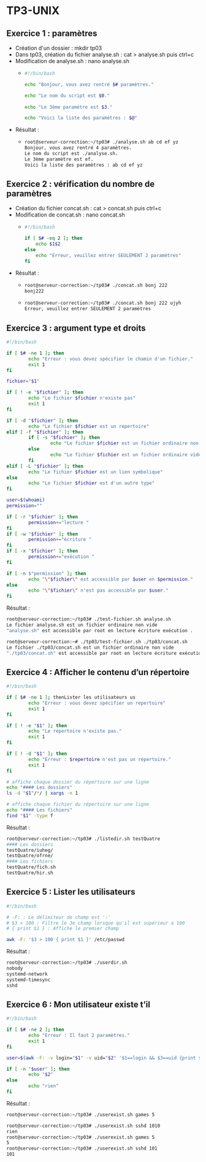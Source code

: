 # TP3-UNIX


## Exercice 1 : paramètres

- Création d'un dossier : mkdir tp03
- Dans tp03, création du fichier analyse.sh : cat > analyse.sh puis ctrl+c
- Modification de analyse.sh : nano analyse.sh
  - ```bash
    #!/bin/bash

    echo "Bonjour, vous avez rentré $# paramètres."

    echo "Le nom du script est $0."
 
    echo "Le 3ème paramètre est $3."

    echo "Voici la liste des paramètres : $@"
    ```
- Résultat :
  - ```bash
    root@serveur-correction:~/tp03# ./analyse.sh ab cd ef yz
    Bonjour, vous avez rentré 4 paramètres.
    Le nom du script est ./analyse.sh.
    Le 3ème paramètre est ef.
    Voici la liste des paramètres : ab cd ef yz
    ```
## Exercice 2 : vérification du nombre de paramètres

- Création du fichier concat.sh : cat > concat.sh puis ctrl+c
- Modification de concat.sh : nano concat.sh
  - ```bash
    #!/bin/bash

    if [ $# -eq 2 ]; then
        echo $1$2 
    else
        echo "Erreur, veuillez entrer SEULEMENT 2 paramètres" 
    fi
    ```
- Résultat :
  - ```bash
    root@serveur-correction:~/tp03# ./concat.sh bonj 222
    bonj222
    ```
  - ```bash
    root@serveur-correction:~/tp03# ./concat.sh bonj 222 ujyh
    Erreur, veuillez entrer SEULEMENT 2 paramètres
    ```

## Exercice 3 : argument type et droits

```bash
#!/bin/bash

if [ $# -ne 1 ]; then 
        echo "Erreur : vous devez spécifier le chamin d'un fichier."
        exit 1
fi

fichier="$1"

if [ ! -e "$fichier" ]; then
        echo "Le fichier $fichier n'existe pas"
        exit 1
fi

if [ -d "$fichier" ]; then
        echo "Le fichier $fichier est un repertoire"
elif [ -f "$fichier" ]; then
        if [ -s "$fichier" ]; then
                echo "Le fichier $fichier est un fichier ordinaire non vide"
        else
                echo "Le fichier $fichier est un fichier ordinaire vide"
        fi
elif [ -L "$fichier" ]; then
        echo "Le fichier $fichier est un lien symbolique"
else
        echo "Le fichier $fichier est d'un autre type"
fi

user=$(whoami)
permission=""

if [ -r "$fichier" ]; then
        permission+="lecture "
fi
if [ -w "$fichier" ]; then
        permission+="écriture "
fi
if [ -x "$fichier" ]; then
        permission+="exécution "
fi

if [ -n $"permission" ]; then
        echo "\"$fichier\" est accessible par $user en $permission."
else 
        echo "\"$fichier\" n'est pas accessible par $user."
fi
```

Résultat : 
```bash
root@serveur-correction:~/tp03# ./test-fichier.sh analyse.sh 
Le fichier analyse.sh est un fichier ordinaire non vide
"analyse.sh" est accessible par root en lecture écriture exécution .
```
```bash
root@serveur-correction:~# ./tp03/test-fichier.sh ./tp03/concat.sh
Le fichier ./tp03/concat.sh est un fichier ordinaire non vide
"./tp03/concat.sh" est accessible par root en lecture écriture exécution .
```


## Exercice 4 : Afficher le contenu d’un répertoire

```bash
#!/bin/bash

if [ $# -ne 1 ]; thenLister les utilisateurs us
        echo "Erreur : vous devez spécifier un repertoire"
        exit 1
fi

if [ ! -e "$1" ]; then
        echo "Le répertoire n'existe pas."
        exit 1
fi

if [ ! -d "$1" ]; then
        echo "Erreur : $repertoire n'est pas un répertoire."
        exit 1
fi

# affiche chaque dossier du répertoire sur une ligne
echo "#### Les dossiers" 
ls -d "$1"/*/ | xargs -n 1  

# affiche chaque fichier du répertoire sur une ligne
echo "#### Les fichiers"
find "$1" -type f
```
Résultat : 
```bash
root@serveur-correction:~/tp03# ./listedir.sh testQuatre
#### Les dossiers
testQuatre/iuheg/
testQuatre/ofrne/
#### Les fichiers
testQuatre/fich.sh
testQuatre/hir.sh
```


## Exercice 5 : Lister les utilisateurs
```bash
#!/bin/bash

# -F: : Le délimiteur de champ est ':'
# $3 > 100 : Filtre le 3e champ lorsque qu'il est supérieur a 100
# { print $1 } : Affiche le premier champ  

awk -F: '$3 > 100 { print $1 }' /etc/passwd 
```

Résultat : 
```bash
root@serveur-correction:~/tp03# ./userdir.sh
nobody
systemd-network
systemd-timesync
sshd
```

## Exercice 6 : Mon utilisateur existe t’il
```bash
#!/bin/bash

if [ $# -ne 2 ]; then
        echo "Erreur : Il faut 2 paramètres."
        exit 1
fi

user=$(awk -F: -v login="$1" -v uid="$2" '$1==login && $3==uid {print $1}' /etc/passwd)

if [ -n "$user" ]; then
        echo "$2"
else
        echo "rien"
fi

```

Résultat : 

```bash
root@serveur-correction:~/tp03# ./userexist.sh games 5

root@serveur-correction:~/tp03# ./userexist.sh sshd 1010
rien
root@serveur-correction:~/tp03# ./userexist.sh games 5
5
root@serveur-correction:~/tp03# ./userexist.sh sshd 101
101
```



         
